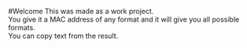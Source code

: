 #Welcome
This was made as a work project.  
You give it a MAC address of any format and it will give you all possible formats.  
You can copy text from the result.
